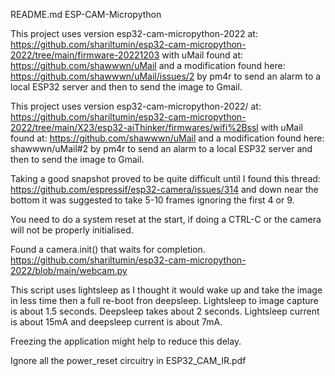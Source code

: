 README.md 
ESP-CAM-Micropython

This project uses version esp32-cam-micropython-2022 at:
https://github.com/shariltumin/esp32-cam-micropython-2022/tree/main/firmware-20221203
with uMail found at:
https://github.com/shawwwn/uMail
and a modification found here:
https://github.com/shawwwn/uMail/issues/2 by pm4r
to send an alarm to a local ESP32 server and then to send the image to Gmail.

This project uses version esp32-cam-micropython-2022/ at: https://github.com/shariltumin/esp32-cam-micropython-2022/tree/main/X23/esp32-aiThinker/firmwares/wifi%2Bssl with uMail found at: https://github.com/shawwwn/uMail and a modification found here: shawwwn/uMail#2 by pm4r to send an alarm to a local ESP32 server and then to send the image to Gmail.

Taking a good snapshot proved to be quite difficult until I found this thread: https://github.com/espressif/esp32-camera/issues/314 and down near the bottom it was suggested to take 5-10 frames ignoring the first 4 or 9.
 
You need to do a system reset at the start, if doing a CTRL-C or the camera will not be properly initialised.

Found a camera.init() that waits for completion. https://github.com/shariltumin/esp32-cam-micropython-2022/blob/main/webcam.py

This script uses lightsleep as I thought it would wake up and take the image in less time then a full re-boot fron deepsleep. Lightsleep to image capture is about 1.5 seconds.  Deepsleep takes about 2 seconds.  Lightsleep current is about 15mA and deepsleep current is about 7mA.

Freezing the application might help to reduce this delay.

Ignore all the power_reset circuitry in ESP32_CAM_IR.pdf
